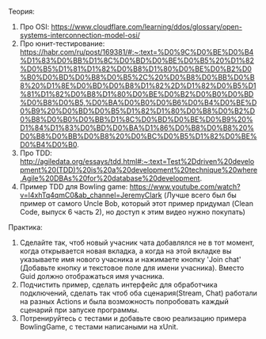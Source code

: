 Теория:
1. Про OSI: https://www.cloudflare.com/learning/ddos/glossary/open-systems-interconnection-model-osi/
2. Про юнит-тестирование: https://habr.com/ru/post/169381/#:~:text=%D0%9C%D0%BE%D0%B4%D1%83%D0%BB%D1%8C%D0%BD%D0%BE%D0%B5%20%D1%82%D0%B5%D1%81%D1%82%D0%B8%D1%80%D0%BE%D0%B2%D0%B0%D0%BD%D0%B8%D0%B5%2C%20%D0%B8%D0%BB%D0%B8%20%D1%8E%D0%BD%D0%B8%D1%82%2D%D1%82%D0%B5%D1%81%D1%82%D0%B8%D1%80%D0%BE%D0%B2%D0%B0%D0%BD%D0%B8%D0%B5,%D0%BA%D0%B0%D0%B6%D0%B4%D0%BE%D0%B9%20%D0%BD%D0%B5%D1%82%D1%80%D0%B8%D0%B2%D0%B8%D0%B0%D0%BB%D1%8C%D0%BD%D0%BE%D0%B9%20%D1%84%D1%83%D0%BD%D0%BA%D1%86%D0%B8%D0%B8%20%D0%B8%D0%BB%D0%B8%20%D0%BC%D0%B5%D1%82%D0%BE%D0%B4%D0%B0.
3. Про TDD: http://agiledata.org/essays/tdd.html#:~:text=Test%2Ddriven%20development%20(TDD)%20is%20a%20development%20technique%20where,Agile%20DBAs%20for%20database%20development.
4. Пример TDD для Bowling game: https://www.youtube.com/watch?v=l4xhTq4qmC0&ab_channel=JeremyClark
(Лучше всего был бы пример от самого Uncle Bob, который этот пример придумал (Clean Code, выпуск 6 часть 2), но доступ к этим видео нужно покупать)

Практика:
1. Сделайте так, чтоб новый учасник чата добавлялся не в тот момент, когда открывается новая вкладка, а когда на этой вкладке вы указываете имя нового учасника и нажимаете кнопку 'Join chat' (Добавьте кнопку и текстовое поле для имени учасника).
Вместо Guid должно отображаться имя учасника.
2. Подчистить пример, сделать интерфейс для обработчика подключений, сделать так чтоб оба сценария(Stream, Chat) работали на разных Actions и была возможность попробовать каждый сценарий при запуске программы.
3. Потренируйтесь с тестами и добавьте свою реализацию примера BowlingGame, с тестами написаными на xUnit.
